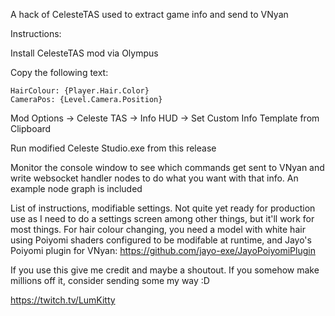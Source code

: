 A hack of CelesteTAS used to extract game info and send to VNyan

Instructions:

Install CelesteTAS mod via Olympus

Copy the following text:

```Wind: {Level.Wind}
HairColour: {Player.Hair.Color}
CameraPos: {Level.Camera.Position}
```
Mod Options -> Celeste TAS -> Info HUD -> Set Custom Info Template from Clipboard

Run modified Celeste Studio.exe from this release

Monitor the console window to see which commands get sent to VNyan and write websocket handler nodes to do what you want with that info. An example node graph is included

List of instructions, modifiable settings. Not quite yet ready for production use as I need to do a settings screen among other things, but it'll work for most things.
For hair colour changing, you need a model with white hair using Poiyomi shaders configured to be modifable at runtime, and Jayo's Poiyomi plugin for VNyan: https://github.com/jayo-exe/JayoPoiyomiPlugin

If you use this give me credit and maybe a shoutout. If you somehow make millions off it, consider sending some my way :D

https://twitch.tv/LumKitty
